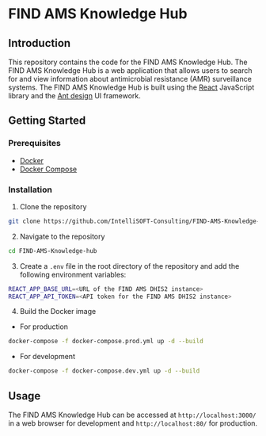 # FIND AMS Knowledge Hub
## Introduction
This repository contains the code for the FIND AMS Knowledge Hub. The FIND AMS Knowledge Hub is a web application that allows users to search for and view information about antimicrobial resistance (AMR) surveillance systems. The FIND AMS Knowledge Hub is built using the [React](https://reactjs.org/) JavaScript library and the [Ant design](https://ant.design/) UI framework.

## Getting Started
### Prerequisites
- [Docker](https://www.docker.com/)
- [Docker Compose](https://docs.docker.com/compose/)

### Installation
1. Clone the repository
```sh
git clone https://github.com/IntelliSOFT-Consulting/FIND-AMS-Knowledge-hub.git
```

2. Navigate to the repository
```sh
cd FIND-AMS-Knowledge-hub
```

3. Create a `.env` file in the root directory of the repository and add the following environment variables:
```sh
REACT_APP_BASE_URL=<URL of the FIND AMS DHIS2 instance>
REACT_APP_API_TOKEN=<API token for the FIND AMS DHIS2 instance>
```

4. Build the Docker image
    
* For production
```sh
docker-compose -f docker-compose.prod.yml up -d --build
```

* For development
```sh
docker-compose -f docker-compose.dev.yml up -d --build
```

## Usage
The FIND AMS Knowledge Hub can be accessed at `http://localhost:3000/` in a web browser for development and `http://localhost:80/` for production.
